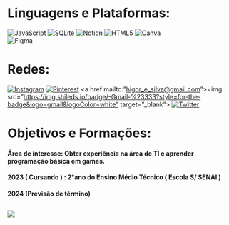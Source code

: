 #  Linguagens e Plataformas:

![JavaScript](https://img.shields.io/badge/javascript-%23323330.svg?style=flat&logo=javascript&logoColor=%23F7DF1E)
![SQLite](https://img.shields.io/badge/sqlite-%2307405e.svg?style=flat&logo=sqlite&logoColor=white) 
![Notion](https://img.shields.io/badge/Notion-%23000000.svg?style=flat&logo=notion&logoColor=white) 
![HTML5](https://img.shields.io/badge/html5-%23E14836.svg?style=flat&logo=html5&logoColor=white) 
![Canva](https://img.shields.io/badge/Canva-%2300C4CC.svg?style=flat&logo=Canva&logoColor=white) 	
![Figma](https://img.shields.io/badge/figma-%23F24E1E.svg?style=flat&logo=figma&logoColor=white) 

# Redes:

[![Instagram](https://img.shields.io/badge/Instagram-%23E4405F.svg?logo=Instagram&logoColor=white)](https://instagram.com/garsaeu) 
[![Pinterest](https://img.shields.io/badge/Pinterest-%23E60023.svg?logo=Pinterest&logoColor=white)](https://pinterest.com/garsaeu)
<a href mailto:”higor_e_silva@gmail.com”><img src=”https://img.shileds.io/badge/-Gmail-%23333?style=for-the-badge&logo=gmail&logoColor=white” target=”_blank”></a>
[![Twitter](https://img.shields.io/badge/Twitter-%231DA1F2.svg?logo=Twitter&logoColor=white)](https://twitter.com/garcia_nickxz) 

# Objetivos e Formações:

#### Área de interesse: Obter experiência na área de TI e aprender programação básica em games.
#### 2023 ( Cursando ) : 2°ano do Ensino Médio Técnico ( Escola S/ SENAI )
#### 2024 (Previsão de término)

##

[![](https://visitcount.itsvg.in/api?id=NicolasGarsia&icon=2&color=0)](https://visitcount.itsvg.in)
